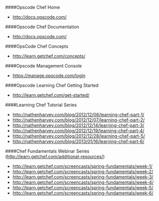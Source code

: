 ####Opscode Chef Home
- http://docs.opscode.com/

####Opscode Chef Documentation
- http://docs.opscode.com/

####OpsCode Chef Concepts
- http://learn.getchef.com/concepts/

####Opscode Management Console
- https://manage.opscode.com/login

####Opscode Learning Chef Getting Started
- http://learn.getchef.com/get-started/

####Learning Chef Tutorial Series
- http://nathenharvey.com/blog/2012/12/06/learning-chef-part-1/
- http://nathenharvey.com/blog/2012/12/07/learning-chef-part-2/
- http://nathenharvey.com/blog/2012/12/14/learning-chef-part-3/
- http://nathenharvey.com/blog/2012/12/19/learning-chef-part-4/
- http://nathenharvey.com/blog/2012/12/28/learning-chef-part-5/
- http://nathenharvey.com/blog/2013/01/16/learning-chef-part-6/

####Chef Fundamentals Webinar Series (http://learn.getchef.com/additional-resources/)
- http://learn.getchef.com/screencasts/spring-fundamentals/week-1/
- http://learn.getchef.com/screencasts/spring-fundamentals/week-2/
- http://learn.getchef.com/screencasts/spring-fundamentals/week-3/
- http://learn.getchef.com/screencasts/spring-fundamentals/week-4/
- http://learn.getchef.com/screencasts/spring-fundamentals/week-5/
- http://learn.getchef.com/screencasts/spring-fundamentals/week-6/


